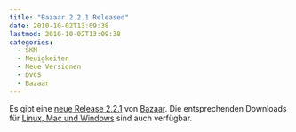 ```yaml
---
title: "Bazaar 2.2.1 Released"
date: 2010-10-02T13:09:38
lastmod: 2010-10-02T13:09:38
categories:
  - SKM
  - Neuigkeiten
  - Neue Versionen
  - DVCS
  - Bazaar
---
```

Es gibt eine [neue Release 2.2.1](https://launchpad.net/bzr/+announcement/6837) von 
[Bazaar](http://bazaar-vcs.org). Die entsprechenden Downloads für 
[Linux, Mac und Windows](https://launchpad.net/bzr/2.2/2.2.1/) 
sind auch verfügbar.
